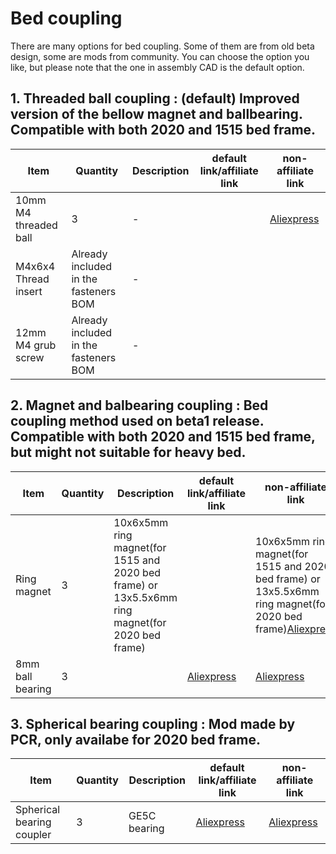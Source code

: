 # Bed coupling

There are many options for bed coupling. Some of them are from old beta design, some are mods from community. You can choose the option you like, but please note that the one in assembly CAD is the default option.

## 1. **Threaded ball coupling** : (default) Improved version of the bellow magnet and ballbearing. Compatible with both 2020 and 1515 bed frame.

| Item                  | Quantity                              | Description | default link/affiliate link | non-affiliate link                                               |
| --------------------- | ------------------------------------- | ----------- | --------------------------- | ---------------------------------------------------------------- |
| 10mm M4 threaded ball | 3                                     | -           |                             | [Aliexpress](https://www.Aliexpress.com/item/4001141631405.html) |
| M4x6x4 Thread insert  | Already included in the fasteners BOM | -           |                             |                                                                  |
| 12mm M4 grub screw    | Already included in the fasteners BOM | -           |                             |                                                                  |

## 2. **Magnet and balbearing coupling** : Bed coupling method used on beta1 release. Compatible with both 2020 and 1515 bed frame, but might not suitable for heavy bed.

| Item             | Quantity | Description                                                                                     | default link/affiliate link                            | non-affiliate link                                                                                                                                            |
| ---------------- | -------- | ----------------------------------------------------------------------------------------------- | ------------------------------------------------------ | ------------------------------------------------------------------------------------------------------------------------------------------------------------- |
| Ring magnet      | 3        | 10x6x5mm ring magnet(for 1515 and 2020 bed frame) or 13x5.5x6mm ring magnet(for 2020 bed frame) |                                                        | 10x6x5mm ring magnet(for 1515 and 2020 bed frame) or 13x5.5x6mm ring magnet(for 2020 bed frame)[Aliexpress](https://www.Aliexpress.com/item/32839397491.html) |
| 8mm ball bearing | 3        |                                                                                                 | [Aliexpress](https://s.click.aliexpress.com/e/_AUh4R2) | [Aliexpress](https://www.aliexpress.com/item/4001175695365.html)                                                                                              |

## 3. **Spherical bearing coupling** : Mod made by PCR, only availabe for 2020 bed frame.

| Item                      | Quantity | Description  | default link/affiliate link                            | non-affiliate link                                               |
| ------------------------- | -------- | ------------ | ------------------------------------------------------ | ---------------------------------------------------------------- |
| Spherical bearing coupler | 3        | GE5C bearing | [Aliexpress](https://s.click.aliexpress.com/e/_9jtqQu) | [Aliexpress](https://www.aliexpress.com/item/4000335932856.html) |
